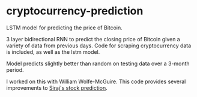# cryptocurrency-prediction
LSTM model for predicting the price of Bitcoin. 

3 layer bidirectional RNN to predict the closing price of Bitcoin given a variety of data from previous days. Code for scraping cryptocurrency data is included, as well as the lstm model.

Model predicts slightly better than random on testing data over a 3-month period.

I worked on this with William Wolfe-McGuire. This code provides several improvements to <a href="https://www.youtube.com/watch?v=ftMq5ps503w&t=458s">Siraj's stock prediction</a>.
